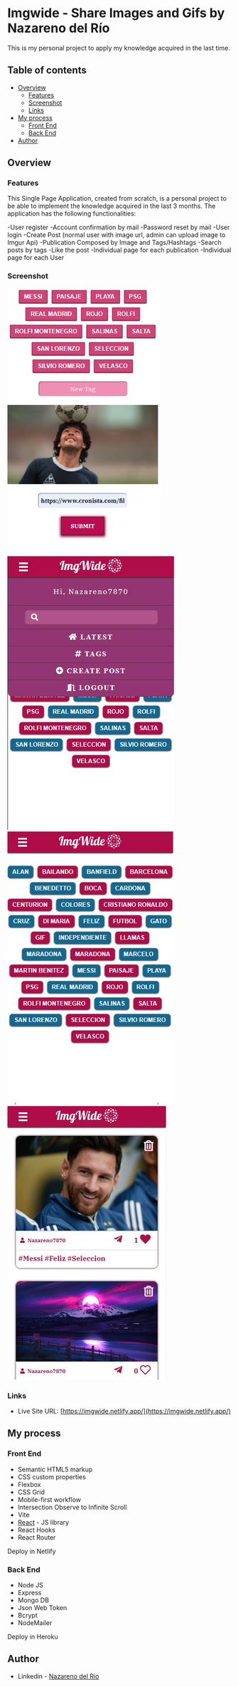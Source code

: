 
# Imgwide - Share Images and Gifs by Nazareno del Río

This is my personal project to apply my knowledge acquired in the last time.

## Table of contents

- [Overview](#overview)
  - [Features](#features)
  - [Screenshot](#screenshot)
  - [Links](#links)
- [My process](#my-process)
  - [Front End](#front-end)
  - [Back End](#back-end)
- [Author](#author)


## Overview

### Features

This Single Page Application, created from scratch, is a personal project to be able to implement the knowledge acquired in the last 3 months.
The application has the following functionalities:

-User register
-Account confirmation by mail
-Password reset by mail
-User login
-Create Post (normal user with image url, admin can upload image to Imgur Api)
-Publication Composed by Image and Tags/Hashtags
-Search posts by tags
-Like the post
-Individual page for each publication
-Individual page for each User


### Screenshot

![](screenshot-mobile-creatPost.jpg)
![](screenshot-mobile-menuResponsive.jpg)
![](screenshot-mobile-tags.jpg)
![](screenshot-mobile.jpg)


### Links

- Live Site URL: [https://imgwide.netlify.app/](https://imgwide.netlify.app/)

## My process

### Front End

- Semantic HTML5 markup
- CSS custom properties
- Flexbox
- CSS Grid
- Mobile-first workflow
- Intersection Observe to Infinite Scroll
- Vite
- [React](https://reactjs.org/) - JS library
- React Hooks
- React Router

Deploy in Netlify

### Back End
- Node JS
- Express
- Mongo DB
- Json Web Token
- Bcrypt
- NodeMailer

Deploy in Heroku

## Author

- Linkedin - [Nazareno del Rio](https://www.linkedin.com/in/nazarenodelrio/)
